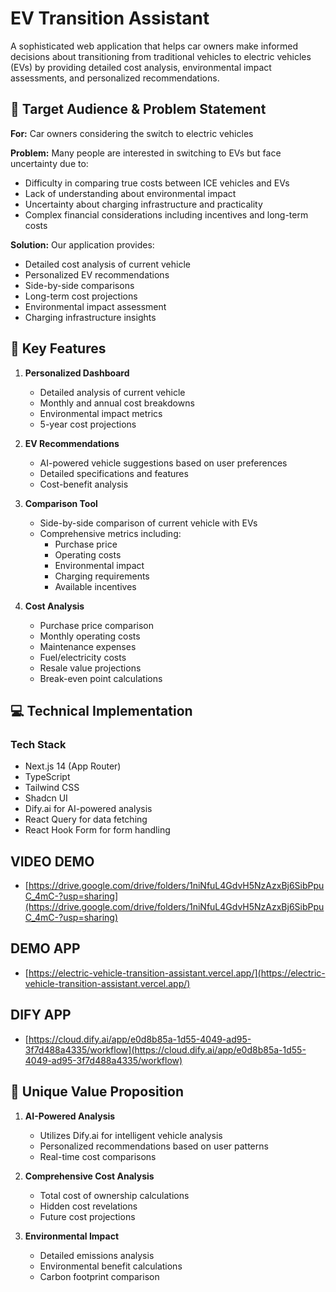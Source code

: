 # EV Transition Assistant

A sophisticated web application that helps car owners make informed decisions about transitioning from traditional vehicles to electric vehicles (EVs) by providing detailed cost analysis, environmental impact assessments, and personalized recommendations.

## 🎯 Target Audience & Problem Statement

**For:** Car owners considering the switch to electric vehicles

**Problem:** Many people are interested in switching to EVs but face uncertainty due to:

- Difficulty in comparing true costs between ICE vehicles and EVs
- Lack of understanding about environmental impact
- Uncertainty about charging infrastructure and practicality
- Complex financial considerations including incentives and long-term costs

**Solution:** Our application provides:

- Detailed cost analysis of current vehicle
- Personalized EV recommendations
- Side-by-side comparisons
- Long-term cost projections
- Environmental impact assessment
- Charging infrastructure insights

## 🚀 Key Features

1. **Personalized Dashboard**

   - Detailed analysis of current vehicle
   - Monthly and annual cost breakdowns
   - Environmental impact metrics
   - 5-year cost projections

2. **EV Recommendations**

   - AI-powered vehicle suggestions based on user preferences
   - Detailed specifications and features
   - Cost-benefit analysis

3. **Comparison Tool**

   - Side-by-side comparison of current vehicle with EVs
   - Comprehensive metrics including:
     - Purchase price
     - Operating costs
     - Environmental impact
     - Charging requirements
     - Available incentives

4. **Cost Analysis**
   - Purchase price comparison
   - Monthly operating costs
   - Maintenance expenses
   - Fuel/electricity costs
   - Resale value projections
   - Break-even point calculations

## 💻 Technical Implementation

### Tech Stack

- Next.js 14 (App Router)
- TypeScript
- Tailwind CSS
- Shadcn UI
- Dify.ai for AI-powered analysis
- React Query for data fetching
- React Hook Form for form handling

## VIDEO DEMO

- [https://drive.google.com/drive/folders/1niNfuL4GdvH5NzAzxBj6SibPpuC_4mC-?usp=sharing](https://drive.google.com/drive/folders/1niNfuL4GdvH5NzAzxBj6SibPpuC_4mC-?usp=sharing)

## DEMO APP

- [https://electric-vehicle-transition-assistant.vercel.app/](https://electric-vehicle-transition-assistant.vercel.app/)

## DIFY APP

- [https://cloud.dify.ai/app/e0d8b85a-1d55-4049-ad95-3f7d488a4335/workflow](https://cloud.dify.ai/app/e0d8b85a-1d55-4049-ad95-3f7d488a4335/workflow)

## 🌟 Unique Value Proposition

1. **AI-Powered Analysis**

   - Utilizes Dify.ai for intelligent vehicle analysis
   - Personalized recommendations based on user patterns
   - Real-time cost comparisons

2. **Comprehensive Cost Analysis**

   - Total cost of ownership calculations
   - Hidden cost revelations
   - Future cost projections

3. **Environmental Impact**
   - Detailed emissions analysis
   - Environmental benefit calculations
   - Carbon footprint comparison
